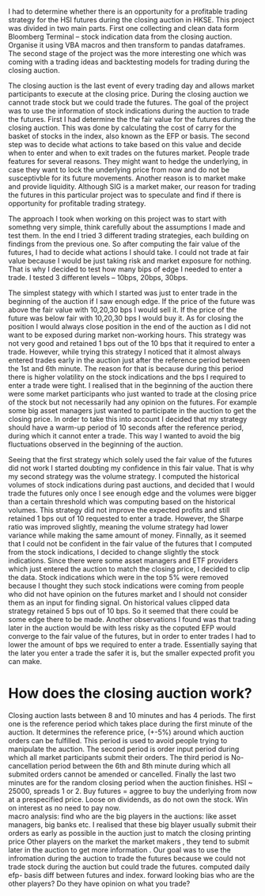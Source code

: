 
I had to determine whether there is an opportunity for a profitable trading strategy for the HSI futures during the closing auction in HKSE. This project was divided in two main parts. First one collecting and clean data form Bloomberg Terminal – stock indication data from the closing auction. Organise it using VBA macros and then transform to pandas ­dataframes. The second stage of the project was the more interesting one which was coming with a trading ideas and backtesting models for trading during the closing auction.

The closing auction is the last event of every trading day and allows market participants to execute at the closing price. During the closing auction we cannot trade stock but we could trade the futures. The goal of the project was to use the information of stock indications during the auction to trade the futures. First I had determine the the fair value for the futures during the closing auction. This was done by calculating the cost of carry for the basket of stocks in the index, also known as the EFP or basis. The second step was to decide what actions to take based on this value and decide when to enter and when to exit trades on the futures market. People trade features for several reasons. They might want to hedge the underlying, in case they want to lock the underlying price from now and do not be susceptivble for its future movements. Another reason is to market make and provide liquidity. Although SIG is a market maker, our reason for trading the futures in this particular project was to speculate and find if there is opportunity for profitable trading strategy.

The approach I took when working on this project was to start with somethng very simple, think carefully about the assumptions I made and test them. In the end I tried 3 different trading strategies, each building on findings from the previous one.
So after computing the fair value of the futures, I had to decide what actions I should take. I could not trade at fair value because I would be just taking risk and market exposure for nothing. That is why I decided to test how many bips of edge I needed to enter a trade. I tested 3 different levels – 10bps, 20bps, 30bps.

The simplest stategy with which I started was just to enter trade in the beginning of the auction if I saw enough edge. If the price of the future was above the fair value with 10,20,30 bps I would sell it. If the price of the future was below fair with 10,20,30 bps I would buy it. As for closing the position I would always close position in the end of the auction as I did not want to be exposed during market non-working hours. This strategy was not very good and retained 1 bps out of the 10 bps that it required to enter a trade. However, while trying this strategy I noticed that it almost always entered trades early in the auction just after the reference period between the 1st and 6th minute.  The reason for that is because during this period there is higher volatility on the stock indications and the bps I required to enter a trade were tight. I realised that in the beginning of the auction there were some market participants who just wanted to trade at the closing price of the stock but not necessarily had any opinion on the futures. For example some big asset managers just wanted to participate in the auction to get the closing price. In order to take this into account I decided that my strategy should have a warm-up period of 10 seconds after the reference period, during which it cannot enter a trade. This way I wanted to avoid the big fluctuations observed in the beginning of the auction.

Seeing that the first strategy which solely used the fair value of the futures did not work I started doubting my confidence in this fair value. That is why my second strategy was the volume strategy. I computed the historical volumes of stock indications during past auctions, and decided that I would trade the futures only once I see enough edge and the volumes were bigger than a certain threshold which was computing based on the historical volumes. This strategy did not improve the expected profits and still retained 1 bps out of 10 requested to enter a trade. However, the Sharpe ratio was improved slightly, meaning the volume strategy had lower variance while making the same amount of money.
Finnally, as it seemed that I could not be confident in the fair value of the futures that I computed from the stock indications, I decided to change slightly the stock indications. Since there were some asset managers and ETF providers which just entered the auction to match the closing price, I decided to clip the data. Stock indications which were in the top 5% were removed because I thought they such stock indications were coming from people who did not have opinion on the futures market and I should not consider them as an input for finding signal. On historical values clipped data strategy retained 5 bps out of 10 bps. So it seemed that there could be some edge there to be made. 
Another observations I found was that trading later in the auction would be with less risky as the coputed EFP would converge to the fair value of the futures, but in order to enter trades I had to lower the amount of bps we required to enter a trade. Essentially saying that the later you enter a trade the safer it is, but the smaller expected profit you can make.

# How does the closing auction work?

Closing auction lasts between 8 and 10 minutes and has 4 periods. The first one is the reference period which takes place during the first minute of the auction. It determines the reference price, (+-5%) around which auction orders can be fulfilled.   This period is used to avoid people trying to manipulate the auction.
The second period is order input period during which all market participants submit their orders.
The third period is No-cancellation period between the 6th and 8th minute during which all submited orders cannot be amended or cancelled.
Finally the last two minutes are for the random closing period when the auction finishes.
HSI ~ 25000, spreads 1 or 2. 
Buy futures = aggree to buy the underlying from now at a prespecified price. Loose on dividends, as do not own the stock. Win on interest as no need to pay now.  
macro analysis: find who are the big players in the auctions: like asset managers, big banks etc. I realised that these big blayer usually submit their orders as early as possible in the auction just to match the closing printing price
Other players on the market the market makers , they tend to submit later in the auction to get more information .
Our goal was to use the infromation during the auction to trade the futures because we could not trade stock during the auction but could trade the futures. 
computed daily efp- basis  diff between futures and index.
forward looking bias
who are the other players? Do they have opinion on what you trade?